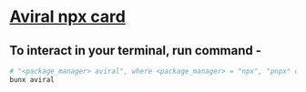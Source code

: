 # [Aviral npx card](https://www.npmjs.com/package/aviral)

## To interact in your terminal, run command - 
```sh
# "<package_manager> aviral", where <package_manager> = "npx", "pnpx" or "bun". For optimized loading, use
bunx aviral
```
